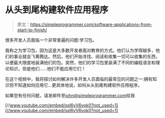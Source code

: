 # 从头到尾构建软件应用程序

> 原文：<https://simpleprogrammer.com/software-applications-from-start-to-finish/>

很多开发人员面临一个非常普遍的问题:学习包。

我称之为学习包，因为这是大多数开发者面对教育的方式。他们认为学得越多，他们的事业就会飞黄腾达。然后，他们开始寻找、阅读和收集一切可以收集的东西，以便最大限度地装满他们的包。突然，他们的学习包里装满了不同的编程语言和理论知识，但是他们……他们不能应用它们！

在这个视频中，我将探讨如何解决许多开发人员面临的最常见的问题之一:拥有知识但不知道如何应用它…更具体地说，如何从头到尾构建软件应用程序。

如果您有任何问题，请发邮件至[john@simpleprogrammer.com](mailto:john@simpleprogrammer.com)给我

[//www.youtube.com/embed/ssl6yV6vok0?not_used=1](//www.youtube.com/embed/ssl6yV6vok0?not_used=1)